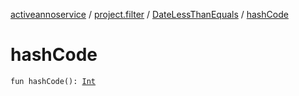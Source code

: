 [activeannoservice](../../index.md) / [project.filter](../index.md) / [DateLessThanEquals](index.md) / [hashCode](./hash-code.md)

# hashCode

`fun hashCode(): `[`Int`](https://kotlinlang.org/api/latest/jvm/stdlib/kotlin/-int/index.html)